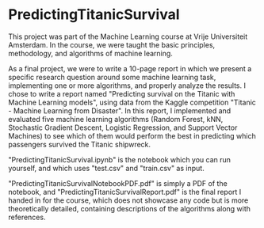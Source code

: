 # PredictingTitanicSurvival

This project was part of the Machine Learning course at Vrije Universiteit Amsterdam. In the course, we were taught the basic principles, methodology, and algorithms of machine learning.

As a final project, we were to write a 10-page report in which we present a specific research question around some machine learning task, implementing one or more algorithms, and properly analyze the results. I chose to write a report named "Predicting survival on the Titanic with Machine Learning models", using data from the Kaggle competition "Titanic - Machine Learning from Disaster". In this report, I implemented and evaluated five machine learning algorithms (Random Forest, kNN, Stochastic Gradient Descent, Logistic Regression, and Support Vector Machines) to see which of them would perform the best in predicting which passengers survived the Titanic shipwreck.

"PredictingTitanicSurvival.ipynb" is the notebook which you can run yourself, and which uses "test.csv" and "train.csv" as input.

"PredictingTitanicSurvivalNotebookPDF.pdf" is simply a PDF of the notebook, and "PredictingTitanicSurvivalReport.pdf" is the final report I handed in for the course, which does not showcase any code but is more theoretically detailed, containing descriptions of the algorithms along with references.
